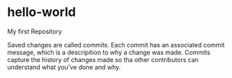 # hello-world
My first Repository


Saved changes are called commits. Each commit has an associated commit message, which is a descripition to why a change was made. Commits capture the history of changes made so tha other contributors can understand what you've done and why. 

